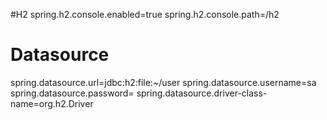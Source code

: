#H2
spring.h2.console.enabled=true
spring.h2.console.path=/h2

# Datasource
spring.datasource.url=jdbc:h2:file:~/user
spring.datasource.username=sa
spring.datasource.password=
spring.datasource.driver-class-name=org.h2.Driver
